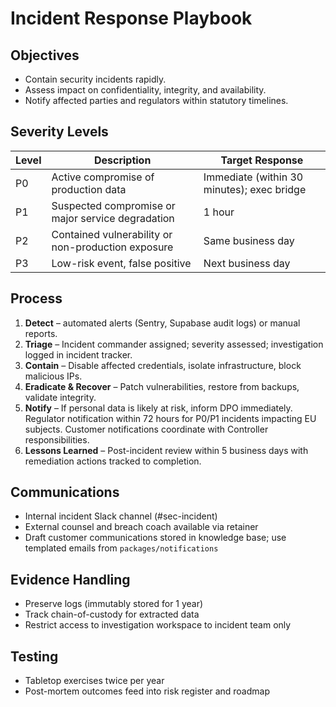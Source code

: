 # Incident Response Playbook

## Objectives
- Contain security incidents rapidly.
- Assess impact on confidentiality, integrity, and availability.
- Notify affected parties and regulators within statutory timelines.

## Severity Levels
| Level | Description | Target Response |
| --- | --- | --- |
| P0 | Active compromise of production data | Immediate (within 30 minutes); exec bridge |
| P1 | Suspected compromise or major service degradation | 1 hour |
| P2 | Contained vulnerability or non-production exposure | Same business day |
| P3 | Low-risk event, false positive | Next business day |

## Process
1. **Detect** – automated alerts (Sentry, Supabase audit logs) or manual reports.
2. **Triage** – Incident commander assigned; severity assessed; investigation logged in incident tracker.
3. **Contain** – Disable affected credentials, isolate infrastructure, block malicious IPs.
4. **Eradicate & Recover** – Patch vulnerabilities, restore from backups, validate integrity.
5. **Notify** – If personal data is likely at risk, inform DPO immediately. Regulator notification within 72 hours for P0/P1 incidents impacting EU subjects. Customer notifications coordinate with Controller responsibilities.
6. **Lessons Learned** – Post-incident review within 5 business days with remediation actions tracked to completion.

## Communications
- Internal incident Slack channel (#sec-incident)
- External counsel and breach coach available via retainer
- Draft customer communications stored in knowledge base; use templated emails from `packages/notifications`

## Evidence Handling
- Preserve logs (immutably stored for 1 year)
- Track chain-of-custody for extracted data
- Restrict access to investigation workspace to incident team only

## Testing
- Tabletop exercises twice per year
- Post-mortem outcomes feed into risk register and roadmap
